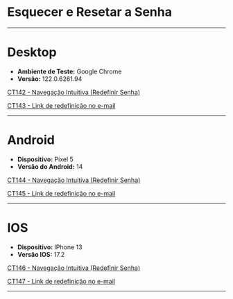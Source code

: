 # Esquecer e Resetar a Senha

---

# Desktop

- **Ambiente de Teste:** Google Chrome
- **Versão:** 122.0.6261.94

[CT142 - Navegação Intuitiva (Redefinir Senha)](Esquecer%20e%20Resetar%20a%20Senha%20427562fbe84641e7971b383adda70810/CT142%20-%20Navegac%CC%A7a%CC%83o%20Intuitiva%20(Redefinir%20Senha)%207ed0208a6f464889ac384ad3c82ad125.md)

[CT143 - Link de redefinição no e-mail](Esquecer%20e%20Resetar%20a%20Senha%20427562fbe84641e7971b383adda70810/CT143%20-%20Link%20de%20redefinic%CC%A7a%CC%83o%20no%20e-mail%2078645e83310d4d7c9386038fe6916180.md)

---

# Android

- **Dispositivo:** Pixel 5
- **Versão do Android:** 14

[CT144 - Navegação Intuitiva (Redefinir Senha)](Esquecer%20e%20Resetar%20a%20Senha%20427562fbe84641e7971b383adda70810/CT144%20-%20Navegac%CC%A7a%CC%83o%20Intuitiva%20(Redefinir%20Senha)%202d2a3ff042d34061973527bac1614701.md)

[CT145 - Link de redefinição no e-mail](Esquecer%20e%20Resetar%20a%20Senha%20427562fbe84641e7971b383adda70810/CT145%20-%20Link%20de%20redefinic%CC%A7a%CC%83o%20no%20e-mail%20147a653d30334e1390a641fa3dbef823.md)

---

# IOS

- **Dispositivo:** IPhone 13
- **Versão IOS:** 17.2

[CT146 - Navegação Intuitiva (Redefinir Senha)](Esquecer%20e%20Resetar%20a%20Senha%20427562fbe84641e7971b383adda70810/CT146%20-%20Navegac%CC%A7a%CC%83o%20Intuitiva%20(Redefinir%20Senha)%20751b6d34f2a84f968bbe3416866705c8.md)

[CT147 - Link de redefinição no e-mail](Esquecer%20e%20Resetar%20a%20Senha%20427562fbe84641e7971b383adda70810/CT147%20-%20Link%20de%20redefinic%CC%A7a%CC%83o%20no%20e-mail%2098fff165095a4d4885cc621cbfff9182.md)

---